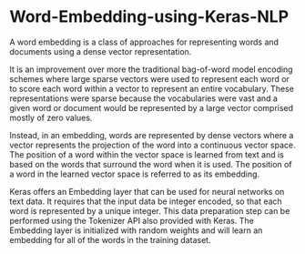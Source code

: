 # Word-Embedding-using-Keras-NLP

A word embedding is a class of approaches for representing words and documents using a dense vector representation.

It is an improvement over more the traditional bag-of-word model encoding schemes where large sparse vectors were used to represent each word or to score each word within a vector to represent an entire vocabulary. These representations were sparse because the vocabularies were vast and a given word or document would be represented by a large vector comprised mostly of zero values.

Instead, in an embedding, words are represented by dense vectors where a vector represents the projection of the word into a continuous vector space. The position of a word within the vector space is learned from text and is based on the words that surround the word when it is used. The position of a word in the learned vector space is referred to as its embedding.

Keras offers an Embedding layer that can be used for neural networks on text data. It requires that the input data be integer encoded, so that each word is represented by a unique integer. This data preparation step can be performed using the Tokenizer API also provided with Keras. The Embedding layer is initialized with random weights and will learn an embedding for all of the words in the training dataset.
